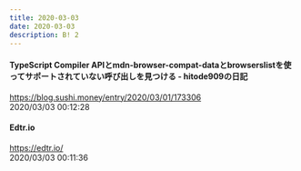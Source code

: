 ```yaml
---
title: 2020-03-03
date: 2020-03-03
description: B! 2
---
```


#### TypeScript Compiler APIとmdn-browser-compat-dataとbrowserslistを使ってサポートされていない呼び出しを見つける - hitode909の日記
https://blog.sushi.money/entry/2020/03/01/173306<br>
2020/03/03 00:12:28<br>


#### Edtr.io
https://edtr.io/<br>
2020/03/03 00:11:36<br>


